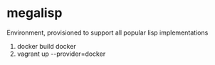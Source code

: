 # megalisp
Environment, provisioned to support all popular lisp implementations

1. docker build docker
2. vagrant up --provider=docker
